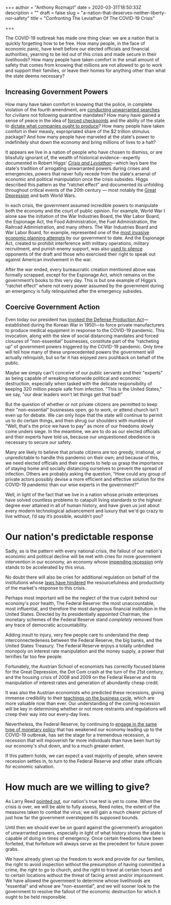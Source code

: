 +++
author = "Anthony Rozmajzl"
date = 2020-03-31T18:50:33Z
description = ""
draft = false
slug = "a-nation-that-deserves-neither-liberty-nor-safety"
title = "Confronting The Leviathan Of The COVID-19 Crisis"

+++


The COVID-19 outbreak has made one thing clear: we are a nation that is quickly forgetting how to be free. How many people, in the face of economic panic, have knelt before our elected officials and financial authorities, yearning to be led out of this crisis and made secure in their livelihoods? How many people have taken comfort in the small amount of safety that comes from knowing that millions are not allowed to go to work and support their families, or leave their homes for anything other than what the state deems necessary? 

## Increasing Government Powers

How many have taken comfort in knowing that the police, in complete violation of the fourth amendment, are [conducting unwarranted searches](https://thefreethoughtproject.com/police-door-to-door-searches-new-yorkers/) for civilians not following quarantine mandates? How many have gained a sense of peace in the idea of [forced checkpoints](https://www.foxnews.com/us/florida-coronavirus-border-checkpoints-nyc-louisiana-self-quarantine-60-days-jail) and the ability of the state to [dictate what companies ought to produce](https://www.politico.com/news/2020/03/27/trump-slams-gm-over-ventilator-production-delays-costs-151885)? How many people have taken comfort in their measly, expropriated share of the $2 trillion stimulus package? And how many people have marveled at the state's power to indefinitely shut down the economy and bring millions of lives to a halt?

It appears we live in a nation of people who have chosen to dismiss, or are blissfully ignorant of, the wealth of historical evidence--expertly documented in Robert Higgs' [*Crisis and Leviathan*](https://www.amazon.com/Crisis-Leviathan-Government-Anniversary-Independent/dp/1598131117)--which lays bare the state's tradition of arrogating unwarranted powers during crises and emergencies, powers that never fully recede from the state's arsenal of economic and political manipulation once the crisis subsides. Higgs described this pattern as the “ratchet effect” and documented its unfolding throughout critical events of the 20th century &mdash; most notably the [Great Depression](https://fee.org/articles/what-caused-the-great-depression/) and both World Wars.

In each crisis, the government assumed incredible powers to manipulate both the economy and the court of public opinion. For example, World War I alone saw the initiation of the War Industries Board, the War Labor Board, the Espionage Act, the Food Administration, the Fuel Administration, the Railroad Administration, and many others. The War Industries Board and War Labor Board, for example, represented one of the [most invasive economic planning attempts](https://mises.org/library/war-collectivism-world-war-i) by our government to date. And the Espionage Act, created to prohibit interference with military operations, military recruitment, and punish enemy support, was also [used to silence](https://mises.org/power-market/repeal-espionage-act) opponents of the draft and those who exercised their right to speak out against American involvement in the war.

After the war ended, every bureaucratic creation mentioned above was formally scrapped, except for the Espionage Act, which remains on the government’s books to this very day. This is but one example of Higgs’s “ratchet effect” where not every power assumed by the government during an emergency is fully relinquished after the emergency subsides.

## Coercive Government Action

Even today our president has [invoked the Defense Production Act](https://www.cnn.com/2020/04/02/politics/defense-production-act-ventilator-supplies/index.html)—established during the Korean War in 1950!—to force private manufacturers to produce medical equipment in response to the COVID-19 pandemic. This invocation, along with the slew of social distancing mandates and forced closures of “non-essential” businesses, constitute part of the “ratcheting up” of government powers triggered by the COVID-19 pandemic. Only time will tell how many of these unprecedented powers the government will actually relinquish, but so far it has enjoyed zero pushback on behalf of the public.

Maybe we simply can't conceive of our public servants and their "experts" as being capable of wreaking nationwide political and economic destruction, especially when tasked with the delicate responsibility of keeping 320 million people safe from infection. "This is the United States," we say, "our dear leaders won't let things get that bad!"

But the question of whether or not private citizens are permitted to keep their "non-essential" businesses open, go to work, or attend church isn't even up for debate. We can only hope that the state will continue to permit us to do certain things, and then shrug our shoulders with mumbles of "Well, that's the price we have to pay" as more of our freedoms slowly come unders siege. In the meantime, we are to do as our elected officials and their experts have told us, because our unquestioned obedience is necessary to secure our safety. 

Many are likely to believe that private citizens are too greedy, irrational, or unpredictable to handle this pandemic on their own; and because of this, we need elected officials and their experts to help us grasp the importance of staying home and socially distancing ourselves to prevent the spread of infection. Others are probably asking the question, "How could any group of private actors possibly devise a more efficient and effective solution for the COVID-19 pandemic than our wise experts in the government?"

Well, in light of the fact that we live in a nation whose private enterprises have solved countless problems to catapult living standards to the highest degree ever attained in all of human history, and have given us just about every modern technological advancement and luxury that we'd go crazy to live without, I’d say it’s possible, wouldn’t you?

# Our nation's predictable response

Sadly, as is the pattern with every national crisis, the fallout of our nation's economic and political decline will be met with cries for more government intervention in our economy, an economy whose [impending recession](https://fee.org/articles/covid-19-isn-t-the-true-culprit-of-the-coming-recession/) only stands to be accelerated by this virus.

No doubt there will also be cries for additional regulation on behalf of the institutions whose [laws have hindered](https://fee.org/articles/the-fda-is-still-undermining-coronavirus-response-efforts/) the resourcefulness and productivity of the market's response to this crisis.

Perhaps most important will be the neglect of the true culprit behind our economy's poor health, The Federal Reserve: the most unaccountable, most influential, and therefore the most dangerous financial institution in the United States. Directed by its presidentially appointed Chairman, the monetary schemes of the Federal Reserve stand *completely* removed from any trace of democratic accountability. 

Adding insult to injury, very few people care to understand the deep interconnectedeness between the Federal Reserve, the big banks, and the United States Treasury. The Federal Reserve enjoys a totally unbridled monopoly on interest rate manipulation and the money supply, a power that terrifies far too few people.

Fortunately, the Austrian School of economists has correctly focused blame for the Great Depression, the Dot Com crash at the turn of the 21st century, and the housing crisis of 2008 and 2009 on the Federal Reserve and its manipulation of interest rates and generation of abundantly cheap credit. 

It was also the Austrian economists who predicted these recessions, giving immense credibility to their [teachings on the business cycle](https://mises.org/wire/austrian-business-cycle-theory-explained), which are more valuable now than ever. Our understanding of the coming recession will be key in determining whether or not more restraints and regulations will creep their way into our every-day lives.

Nevertheless, the Federal Reserve, by continuing to [engage in the same type of monetary policy](https://mises.org/wire/coronavirus-central-banks-stand-ready-more-stimulus) that has weakened our economy leading up to the COVID-19 outbreak, has set the stage for a tremendous recession, a recession that will impoverish far more individuals than have been hurt by our economy's shut down, and to a much greater extent.

If this pattern holds, we can expect a vast majority of people, when severe recession settles in, to turn to the Federal Reserve and other state officials for economic salvation.

# How much are we willing to give?

As Larry Reed [pointed out](https://fee.org/articles/a-nation-s-true-test-comes-after-the-crisis/), our nation's true test is yet to come. When the crisis is over, we will be able to fully assess, Reed notes, the extent of the measures taken to combat the virus; we will gain a much clearer picture of just how far the government overstepped its supposed bounds.

Until then we should ever be on guard against the government’s arrogation of unwarranted powers, especially in light of what history shows the state is capable of doing in times of emergency. Once certain freedoms have been forfeited, that forfeiture will always serve as the precedent for future power grabs.

We have already given up the freedom to work and provide for our families, the right to avoid inspection without the presumption of having committed a crime, the right to go to church, and the right to travel at certain hours and to certain locations without the threat of facing arrest and/or imprisonment. We have allowed the government to determine whose livelihoods are "essential" and whose are "non-essential", and we will sooner look to the government to resolve the fallout of the economic destruction for which it ought to be held responsible.

